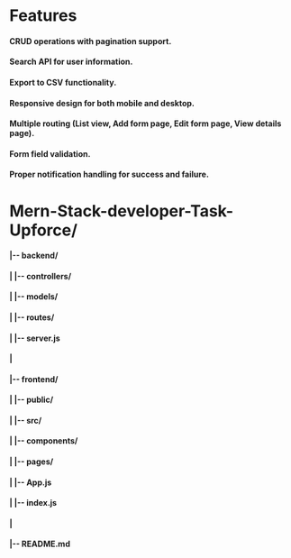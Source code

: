 
# Features
#### CRUD operations with pagination support.
####  Search API for user information.
####  Export to CSV functionality.
####  Responsive design for both mobile and desktop.
#### Multiple routing (List view, Add form page, Edit form page, View details page).
#### Form field validation.
#### Proper notification handling for success and failure.

# Mern-Stack-developer-Task-Upforce/
#### |-- backend/
#### |   |-- controllers/
#### |   |-- models/
#### |   |-- routes/
#### |   |-- server.js
#### |
#### |-- frontend/
#### |   |-- public/
#### |   |-- src/
#### |       |-- components/
#### |       |-- pages/
#### |       |-- App.js
#### |       |-- index.js
#### |
#### |-- README.md


